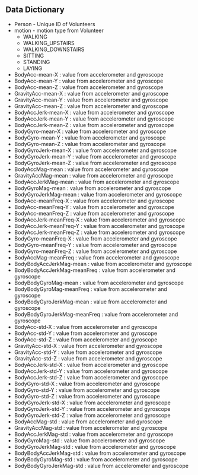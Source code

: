 ## Data Dictionary
* Person - Unique ID of Volunteers
* motion - motion type from Volunteer
	* WALKING
	* WALKING_UPSTAIRS
	* WALKING_DOWNSTAIRS
	* SITTING
	* STANDING
	* LAYING
* BodyAcc-mean-X : value from accelerometer and gyroscope
* BodyAcc-mean-Y : value from accelerometer and gyroscope
* BodyAcc-mean-Z : value from accelerometer and gyroscope
* GravityAcc-mean-X : value from accelerometer and gyroscope
* GravityAcc-mean-Y : value from accelerometer and gyroscope
* GravityAcc-mean-Z : value from accelerometer and gyroscope
* BodyAccJerk-mean-X : value from accelerometer and gyroscope
* BodyAccJerk-mean-Y : value from accelerometer and gyroscope
* BodyAccJerk-mean-Z : value from accelerometer and gyroscope
* BodyGyro-mean-X : value from accelerometer and gyroscope
* BodyGyro-mean-Y : value from accelerometer and gyroscope
* BodyGyro-mean-Z : value from accelerometer and gyroscope
* BodyGyroJerk-mean-X : value from accelerometer and gyroscope
* BodyGyroJerk-mean-Y : value from accelerometer and gyroscope
* BodyGyroJerk-mean-Z : value from accelerometer and gyroscope
* BodyAccMag-mean : value from accelerometer and gyroscope
* GravityAccMag-mean : value from accelerometer and gyroscope
* BodyAccJerkMag-mean : value from accelerometer and gyroscope
* BodyGyroMag-mean : value from accelerometer and gyroscope
* BodyGyroJerkMag-mean : value from accelerometer and gyroscope
* BodyAcc-meanFreq-X : value from accelerometer and gyroscope
* BodyAcc-meanFreq-Y : value from accelerometer and gyroscope
* BodyAcc-meanFreq-Z : value from accelerometer and gyroscope
* BodyAccJerk-meanFreq-X : value from accelerometer and gyroscope
* BodyAccJerk-meanFreq-Y : value from accelerometer and gyroscope
* BodyAccJerk-meanFreq-Z : value from accelerometer and gyroscope
* BodyGyro-meanFreq-X : value from accelerometer and gyroscope
* BodyGyro-meanFreq-Y : value from accelerometer and gyroscope
* BodyGyro-meanFreq-Z : value from accelerometer and gyroscope
* BodyAccMag-meanFreq : value from accelerometer and gyroscope
* BodyBodyAccJerkMag-mean : value from accelerometer and gyroscope
* BodyBodyAccJerkMag-meanFreq : value from accelerometer and gyroscope
* BodyBodyGyroMag-mean : value from accelerometer and gyroscope
* BodyBodyGyroMag-meanFreq : value from accelerometer and gyroscope
* BodyBodyGyroJerkMag-mean : value from accelerometer and gyroscope
* BodyBodyGyroJerkMag-meanFreq : value from accelerometer and gyroscope
* BodyAcc-std-X : value from accelerometer and gyroscope
* BodyAcc-std-Y : value from accelerometer and gyroscope
* BodyAcc-std-Z : value from accelerometer and gyroscope
* GravityAcc-std-X : value from accelerometer and gyroscope
* GravityAcc-std-Y : value from accelerometer and gyroscope
* GravityAcc-std-Z : value from accelerometer and gyroscope
* BodyAccJerk-std-X : value from accelerometer and gyroscope
* BodyAccJerk-std-Y : value from accelerometer and gyroscope
* BodyAccJerk-std-Z : value from accelerometer and gyroscope
* BodyGyro-std-X : value from accelerometer and gyroscope
* BodyGyro-std-Y : value from accelerometer and gyroscope
* BodyGyro-std-Z : value from accelerometer and gyroscope
* BodyGyroJerk-std-X : value from accelerometer and gyroscope
* BodyGyroJerk-std-Y : value from accelerometer and gyroscope
* BodyGyroJerk-std-Z : value from accelerometer and gyroscope
* BodyAccMag-std : value from accelerometer and gyroscope
* GravityAccMag-std : value from accelerometer and gyroscope
* BodyAccJerkMag-std : value from accelerometer and gyroscope
* BodyGyroMag-std : value from accelerometer and gyroscope
* BodyGyroJerkMag-std : value from accelerometer and gyroscope
* BodyBodyAccJerkMag-std : value from accelerometer and gyroscope
* BodyBodyGyroMag-std : value from accelerometer and gyroscope
* BodyBodyGyroJerkMag-std : value from accelerometer and gyroscope
